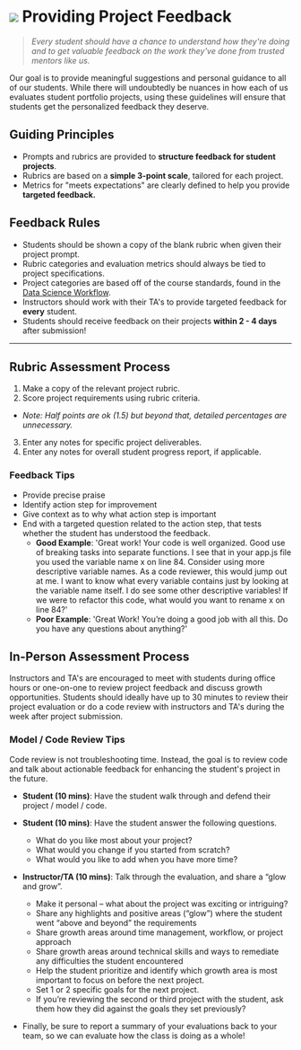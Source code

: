 # ![](https://ga-dash.s3.amazonaws.com/production/assets/logo-9f88ae6c9c3871690e33280fcf557f33.png) Providing Project Feedback
> _Every student should have a chance to understand how they're doing and to get valuable feedback on the work they've done from trusted mentors like us._

Our goal is to provide meaningful suggestions and personal guidance to all of our students. While there will undoubtedly be nuances in how each of us evaluates student portfolio projects, using these guidelines will ensure that students get the personalized feedback they deserve.

## Guiding Principles

- Prompts and rubrics are provided to **structure feedback for student projects**.
- Rubrics are based on a **simple 3-point scale**, tailored for each project.
- Metrics for "meets expectations" are clearly defined to help you provide **targeted feedback.**

## Feedback Rules

- Students should be shown a copy of the blank rubric when given their project prompt.
- Rubric categories and evaluation metrics should always be tied to project specifications.
- Project categories are based off of the course standards, found in the [Data Science Workflow](../resources/instructor-resources/data-science-workflow-final.pdf).
- Instructors should work with their TA's to provide targeted feedback for **every** student. 
- Students should receive feedback on their projects **within 2 - 4 days** after submission!

---

## Rubric Assessment Process

1. Make a copy of the relevant project rubric.
2. Score project requirements using rubric criteria.
  - _Note: Half points are ok (1.5) but beyond that, detailed percentages are unnecessary._
3. Enter any notes for specific project deliverables.
4. Enter any notes for overall student progress report, if applicable.

### Feedback Tips

- Provide precise praise
- Identify action step for improvement
- Give context as to why what action step is important
- End with a targeted question related to the action step, that tests whether the student has understood the feedback.
  - **Good Example**: 'Great work! Your code is well organized. Good use of breaking tasks into separate functions. I see that in your app.js file you used the variable name x on line 84. Consider using more descriptive variable names. As a code reviewer, this would jump out at me. I want to know what every variable contains just by looking at the variable name itself. I do see some other descriptive variables! If we were to refactor this code, what would you want to rename x on line 84?'
  - **Poor Example**: 'Great Work! You’re doing a good job with all this. Do you have any questions about anything?'

## In-Person Assessment Process

Instructors and TA's are encouraged to meet with students during office hours or one-on-one to review project feedback and discuss growth opportunities. Students should ideally have up to 30 minutes to review their project evaluation or do a code review with instructors and TA's during the week after project submission.

### Model / Code Review Tips

Code review is not troubleshooting time. Instead, the goal is to review code and talk about actionable feedback for enhancing the student's project in the future.

- __Student (10 mins)__: Have the student walk through and defend their project / model / code.

- __Student (10 mins)__: Have the student answer the following questions.
  - What do you like most about your project?
  - What would you change if you started from scratch?
  - What would you like to add when you have more time?

- __Instructor/TA (10 mins)__: Talk through the evaluation, and share a “glow and grow”.
  - Make it personal – what about the project was exciting or intriguing?
  - Share any highlights and positive areas (“glow”) where the student went “above and beyond” the requirements
  - Share growth areas around time management, workflow, or project approach
  - Share growth areas around technical skills and ways to remediate any difficulties the student encountered
  - Help the student prioritize and identify which growth area is most important to focus on before the next project. 
  - Set 1 or 2 specific goals for the next project. 
  - If you’re reviewing the second or third project with the student, ask them how they did against the goals they set previously?

- Finally, be sure to report a summary of your evaluations back to your team, so we can evaluate how the class is doing as a whole!

